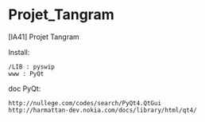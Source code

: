 Projet_Tangram
==============

[IA41] Projet Tangram 

Install:

    /LIB : pyswip
    www : PyQt
    
doc PyQt:

    http://nullege.com/codes/search/PyQt4.QtGui
    http://harmattan-dev.nokia.com/docs/library/html/qt4/
